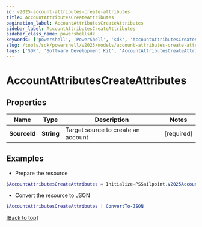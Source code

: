 ```yaml
---
id: v2025-account-attributes-create-attributes
title: AccountAttributesCreateAttributes
pagination_label: AccountAttributesCreateAttributes
sidebar_label: AccountAttributesCreateAttributes
sidebar_class_name: powershellsdk
keywords: ['powershell', 'PowerShell', 'sdk', 'AccountAttributesCreateAttributes', 'V2025AccountAttributesCreateAttributes'] 
slug: /tools/sdk/powershell/v2025/models/account-attributes-create-attributes
tags: ['SDK', 'Software Development Kit', 'AccountAttributesCreateAttributes', 'V2025AccountAttributesCreateAttributes']
---
```



# AccountAttributesCreateAttributes

## Properties

Name | Type | Description | Notes
------------ | ------------- | ------------- | -------------
**SourceId** | **String** | Target source to create an account | [required]

## Examples

- Prepare the resource
```powershell
$AccountAttributesCreateAttributes = Initialize-PSSailpoint.V2025AccountAttributesCreateAttributes  -SourceId 34bfcbe116c9407464af37acbaf7a4dc
```

- Convert the resource to JSON
```powershell
$AccountAttributesCreateAttributes | ConvertTo-JSON
```


[[Back to top]](#) 

